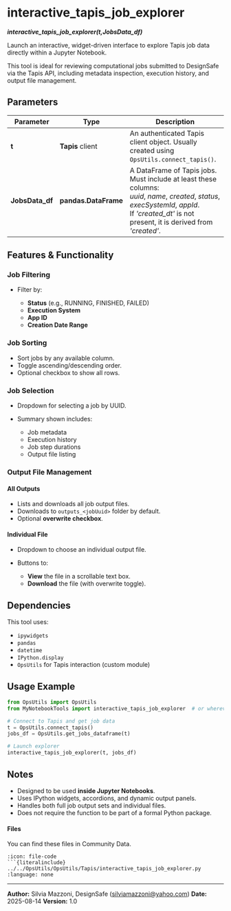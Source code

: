 # interactive_tapis_job_explorer
***interactive_tapis_job_explorer(t,JobsData_df)***

Launch an interactive, widget-driven interface to explore Tapis job data directly within a Jupyter Notebook.

This tool is ideal for reviewing computational jobs submitted to DesignSafe via the Tapis API, including metadata inspection, execution history, and output file management.

## Parameters

| Parameter     | Type               | Description                                                                                                                                                                                           |
| ------------- | ------------------ | ----------------------------------------------------------------------------------------------------------------------------------------------------------------------------------------------------- |
| **t**           | **Tapis** client     | An authenticated Tapis client object. Usually created using `OpsUtils.connect_tapis()`.                                                                                                               |
| **JobsData_df** | **pandas.DataFrame** | A DataFrame of Tapis jobs. Must include at least these columns:<br>*uuid*, *name*, *created*, *status*, *execSystemId*, *appId*.<br>If *'created_dt'* is not present, it is derived from *'created'*. |


## Features & Functionality

### Job Filtering

* Filter by:

  * **Status** (e.g., RUNNING, FINISHED, FAILED)
  * **Execution System**
  * **App ID**
  * **Creation Date Range**

### Job Sorting

* Sort jobs by any available column.
* Toggle ascending/descending order.
* Optional checkbox to show all rows.

### Job Selection

* Dropdown for selecting a job by UUID.
* Summary shown includes:

  * Job metadata
  * Execution history
  * Job step durations
  * Output file listing

###  Output File Management

#### All Outputs

* Lists and downloads all job output files.
* Downloads to `outputs_<jobUuid>` folder by default.
* Optional **overwrite checkbox**.

#### Individual File

* Dropdown to choose an individual output file.
* Buttons to:

  * **View** the file in a scrollable text box.
  * **Download** the file (with overwrite toggle).

##  Dependencies

This tool uses:

* `ipywidgets`
* `pandas`
* `datetime`
* `IPython.display`
* `OpsUtils` for Tapis interaction (custom module)


##  Usage Example

```python
from OpsUtils import OpsUtils
from MyNotebookTools import interactive_tapis_job_explorer  # or wherever you've defined it

# Connect to Tapis and get job data
t = OpsUtils.connect_tapis()
jobs_df = OpsUtils.get_jobs_dataframe(t)

# Launch explorer
interactive_tapis_job_explorer(t, jobs_df)
```


## Notes

* Designed to be used **inside Jupyter Notebooks**.
* Uses IPython widgets, accordions, and dynamic output panels.
* Handles both full job output sets and individual files.
* Does not require the function to be part of a formal Python package.


#### Files
You can find these files in Community Data.

```{dropdown} interactive_tapis_job_explorer.py
:icon: file-code
```{literalinclude} ../../OpsUtils/OpsUtils/Tapis/interactive_tapis_job_explorer.py
:language: none
```


---

**Author:** Silvia Mazzoni, DesignSafe (silviamazzoni@yahoo.com)
**Date:** 2025-08-14
**Version:** 1.0